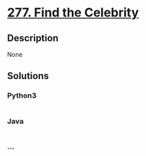 # [277. Find the Celebrity](https://leetcode.com/problems/find-the-celebrity)

## Description
None


## Solutions


### Python3

```python

```

### Java

```java

```

### ...
```

```
